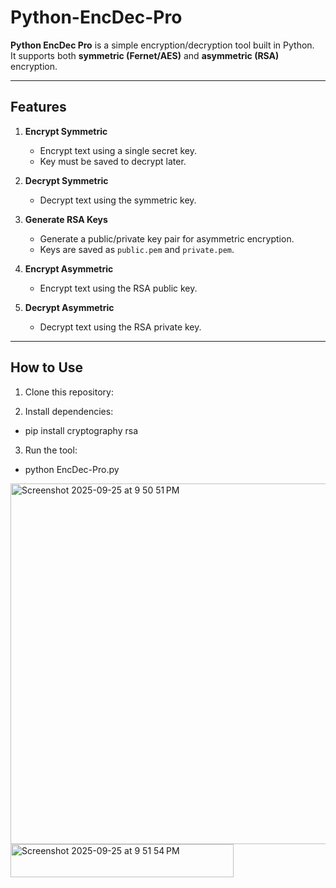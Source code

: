# Python-EncDec-Pro

**Python EncDec Pro** is a simple encryption/decryption tool built in Python.  
It supports both **symmetric (Fernet/AES)** and **asymmetric (RSA)** encryption.  

---

## Features

1. **Encrypt Symmetric**  
   - Encrypt text using a single secret key.  
   - Key must be saved to decrypt later.  

2. **Decrypt Symmetric**  
   - Decrypt text using the symmetric key.  

3. **Generate RSA Keys**  
   - Generate a public/private key pair for asymmetric encryption.  
   - Keys are saved as `public.pem` and `private.pem`.  

4. **Encrypt Asymmetric**  
   - Encrypt text using the RSA public key.  

5. **Decrypt Asymmetric**  
   - Decrypt text using the RSA private key.  

---

## How to Use

1. Clone this repository:

2.	Install dependencies:  
- pip install cryptography rsa

3.	Run the tool:  
- python EncDec-Pro.py    
   
<img width="1118" height="577" alt="Screenshot 2025-09-25 at 9 50 51 PM" src="https://github.com/user-attachments/assets/2d79faca-4237-45bc-a4cb-2dddf4efe1c4" />  





<img width="357" height="53" alt="Screenshot 2025-09-25 at 9 51 54 PM" src="https://github.com/user-attachments/assets/5a799fdb-93fc-4c12-9d4f-207e5c6d7cf7" />





